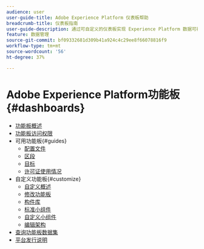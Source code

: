 ```yaml
---
audience: user
user-guide-title: Adobe Experience Platform 仪表板帮助
breadcrumb-title: 仪表板指南
user-guide-description: 通过可自定义的仪表板实现 Experience Platform 数据可视化。
feature: 数据管理
source-git-commit: bf09332681d309b41a924c4c29ee8f66078816f9
workflow-type: tm+mt
source-wordcount: '56'
ht-degree: 37%

---
```



# Adobe Experience Platform功能板 {#dashboards}

* [功能板概述](home.md)
* [功能板访问权限](permissions.md)
* 可用功能板{#guides}
   * [配置文件](guides/profiles.md)
   * [区段](guides/segments.md)
   * [目标](guides/destinations.md)
   * [许可证使用情况](guides/license-usage.md)
* 自定义功能板{#customize}
   * [自定义概述](customize/overview.md)
   * [修改功能板](customize/modify.md)
   * [构件库](customize/widget-library.md)
   * [标准小组件](customize/standard-widgets.md)
   * [自定义小组件](customize/custom-widgets.md)
   * [编辑架构](customize/edit-schema.md)
* [查询功能板数据集](query.md)
* [平台发行说明](https://www.adobe.com/go/platform-release-notes-en)